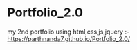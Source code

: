 # Portfolio_2.0

my 2nd portfolio using html,css,js,jquery :- https://parthnanda7.github.io/Portfolio_2.0/
